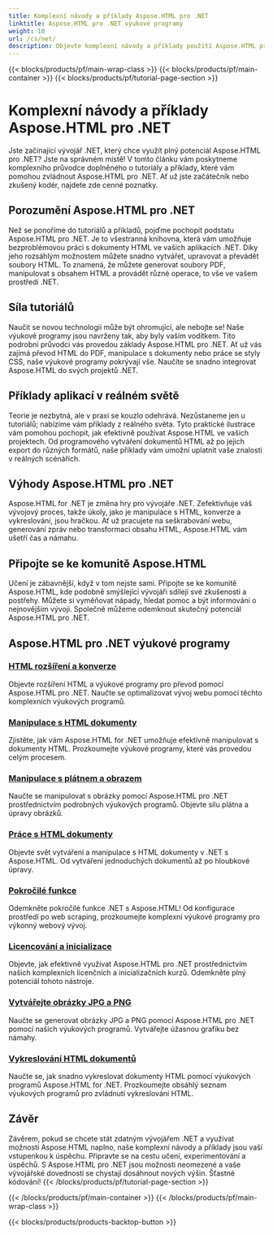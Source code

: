 ```yaml
---
title: Komplexní návody a příklady Aspose.HTML pro .NET
linktitle: Aspose.HTML pro .NET výukové programy
weight: 10
url: /cs/net/
description: Objevte komplexní návody a příklady použití Aspose.HTML pro .NET. Uvolněte sílu Aspose.HTML a vylepšete své vývojové dovednosti .NET.
---
```


{{< blocks/products/pf/main-wrap-class >}}
{{< blocks/products/pf/main-container >}}
{{< blocks/products/pf/tutorial-page-section >}}

# Komplexní návody a příklady Aspose.HTML pro .NET


Jste začínající vývojář .NET, který chce využít plný potenciál Aspose.HTML pro .NET? Jste na správném místě! V tomto článku vám poskytneme komplexního průvodce doplněného o tutoriály a příklady, které vám pomohou zvládnout Aspose.HTML pro .NET. Ať už jste začátečník nebo zkušený kodér, najdete zde cenné poznatky.

## Porozumění Aspose.HTML pro .NET

Než se ponoříme do tutoriálů a příkladů, pojďme pochopit podstatu Aspose.HTML pro .NET. Je to všestranná knihovna, která vám umožňuje bezproblémovou práci s dokumenty HTML ve vašich aplikacích .NET. Díky jeho rozsáhlým možnostem můžete snadno vytvářet, upravovat a převádět soubory HTML. To znamená, že můžete generovat soubory PDF, manipulovat s obsahem HTML a provádět různé operace, to vše ve vašem prostředí .NET.

## Síla tutoriálů

Naučit se novou technologii může být ohromující, ale nebojte se! Naše výukové programy jsou navrženy tak, aby byly vaším vodítkem. Tito podrobní průvodci vás provedou základy Aspose.HTML pro .NET. Ať už vás zajímá převod HTML do PDF, manipulace s dokumenty nebo práce se styly CSS, naše výukové programy pokrývají vše. Naučíte se snadno integrovat Aspose.HTML do svých projektů .NET.

## Příklady aplikací v reálném světě

Teorie je nezbytná, ale v praxi se kouzlo odehrává. Nezůstaneme jen u tutoriálů; nabízíme vám příklady z reálného světa. Tyto praktické ilustrace vám pomohou pochopit, jak efektivně používat Aspose.HTML ve vašich projektech. Od programového vytváření dokumentů HTML až po jejich export do různých formátů, naše příklady vám umožní uplatnit vaše znalosti v reálných scénářích.

## Výhody Aspose.HTML pro .NET

Aspose.HTML for .NET je změna hry pro vývojáře .NET. Zefektivňuje váš vývojový proces, takže úkoly, jako je manipulace s HTML, konverze a vykreslování, jsou hračkou. Ať už pracujete na seškrabování webu, generování zpráv nebo transformaci obsahu HTML, Aspose.HTML vám ušetří čas a námahu.

## Připojte se ke komunitě Aspose.HTML

Učení je zábavnější, když v tom nejste sami. Připojte se ke komunitě Aspose.HTML, kde podobně smýšlející vývojáři sdílejí své zkušenosti a postřehy. Můžete si vyměňovat nápady, hledat pomoc a být informováni o nejnovějším vývoji. Společně můžeme odemknout skutečný potenciál Aspose.HTML pro .NET.

## Aspose.HTML pro .NET výukové programy

### [HTML rozšíření a konverze](./html-extensions-and-conversions/)
Objevte rozšíření HTML a výukové programy pro převod pomocí Aspose.HTML pro .NET. Naučte se optimalizovat vývoj webu pomocí těchto komplexních výukových programů.
### [Manipulace s HTML dokumenty](./html-document-manipulation/)
Zjistěte, jak vám Aspose.HTML for .NET umožňuje efektivně manipulovat s dokumenty HTML. Prozkoumejte výukové programy, které vás provedou celým procesem.
### [Manipulace s plátnem a obrazem](./canvas-and-image-manipulation/)
Naučte se manipulovat s obrázky pomocí Aspose.HTML pro .NET prostřednictvím podrobných výukových programů. Objevte sílu plátna a úpravy obrázků.
### [Práce s HTML dokumenty](./working-with-html-documents/)
Objevte svět vytváření a manipulace s HTML dokumenty v .NET s Aspose.HTML. Od vytváření jednoduchých dokumentů až po hloubkové úpravy.
### [Pokročilé funkce](./advanced-features/)
Odemkněte pokročilé funkce .NET s Aspose.HTML! Od konfigurace prostředí po web scraping, prozkoumejte komplexní výukové programy pro výkonný webový vývoj.
### [Licencování a inicializace](./licensing-and-initialization/)
Objevte, jak efektivně využívat Aspose.HTML pro .NET prostřednictvím našich komplexních licenčních a inicializačních kurzů. Odemkněte plný potenciál tohoto nástroje.
### [Vytvářejte obrázky JPG a PNG](./generate-jpg-and-png-images/)
Naučte se generovat obrázky JPG a PNG pomocí Aspose.HTML pro .NET pomocí našich výukových programů. Vytvářejte úžasnou grafiku bez námahy.
### [Vykreslování HTML dokumentů](./rendering-html-documents/)
Naučte se, jak snadno vykreslovat dokumenty HTML pomocí výukových programů Aspose.HTML for .NET. Prozkoumejte obsáhlý seznam výukových programů pro zvládnutí vykreslování HTML.

## Závěr
Závěrem, pokud se chcete stát zdatným vývojářem .NET a využívat možnosti Aspose.HTML naplno, naše komplexní návody a příklady jsou vaší vstupenkou k úspěchu. Připravte se na cestu učení, experimentování a úspěchů. S Aspose.HTML pro .NET jsou možnosti neomezené a vaše vývojářské dovednosti se chystají dosáhnout nových výšin. Šťastné kódování!
{{< /blocks/products/pf/tutorial-page-section >}}

{{< /blocks/products/pf/main-container >}}
{{< /blocks/products/pf/main-wrap-class >}}

{{< blocks/products/products-backtop-button >}}
